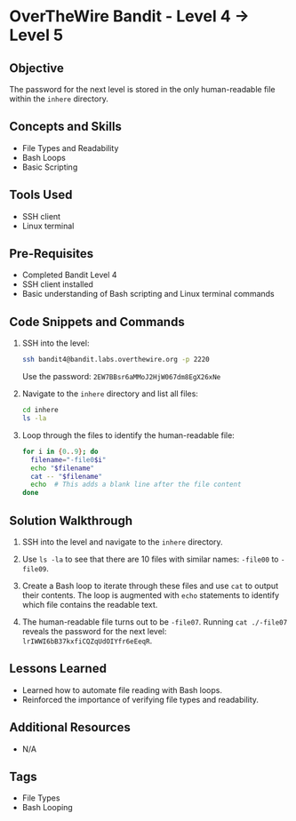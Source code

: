 # OverTheWire Bandit - Level 4 → Level 5

## Objective

The password for the next level is stored in the only human-readable file within the `inhere` directory.

## Concepts and Skills

- File Types and Readability
- Bash Loops
- Basic Scripting

## Tools Used

- SSH client
- Linux terminal

## Pre-Requisites

- Completed Bandit Level 4
- SSH client installed
- Basic understanding of Bash scripting and Linux terminal commands

## Code Snippets and Commands

1. SSH into the level:
    ```bash
    ssh bandit4@bandit.labs.overthewire.org -p 2220
    ```
   Use the password: `2EW7BBsr6aMMoJ2HjW067dm8EgX26xNe`

2. Navigate to the `inhere` directory and list all files:
    ```bash
    cd inhere
    ls -la
    ```

3. Loop through the files to identify the human-readable file:
    ```bash
    for i in {0..9}; do
      filename="-file0$i"
      echo "$filename"
      cat -- "$filename"
      echo  # This adds a blank line after the file content
    done
    ```

## Solution Walkthrough

1. SSH into the level and navigate to the `inhere` directory.

2. Use `ls -la` to see that there are 10 files with similar names: `-file00` to `-file09`.

3. Create a Bash loop to iterate through these files and use `cat` to output their contents. The loop is augmented with `echo` statements to identify which file contains the readable text.

4. The human-readable file turns out to be `-file07`. Running `cat ./-file07` reveals the password for the next level: `lrIWWI6bB37kxfiCQZqUdOIYfr6eEeqR`.

## Lessons Learned

- Learned how to automate file reading with Bash loops.
- Reinforced the importance of verifying file types and readability.

## Additional Resources

- N/A

## Tags

- File Types
- Bash Looping
